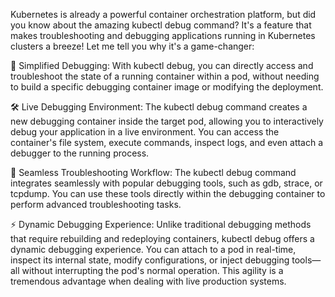
Kubernetes is already a powerful container orchestration platform, but did you know about the amazing kubectl debug command? 
It's a feature that makes troubleshooting and debugging applications running in Kubernetes clusters a breeze! Let me tell you 
why it's a game-changer:

🔎 Simplified Debugging:
With kubectl debug, you can directly access and troubleshoot the state of a running container within a pod, without needing to
build a specific debugging container image or modifying the deployment. 

🛠️ Live Debugging Environment:
The kubectl debug command creates a new debugging container inside the target pod, allowing you to interactively debug your 
application in a live environment. You can access the container's file system, execute commands, inspect logs, and even attach a 
debugger to the running process. 

🔧 Seamless Troubleshooting Workflow:
The kubectl debug command integrates seamlessly with popular debugging tools, such as gdb, strace, or tcpdump. You can use these 
tools directly within the debugging container to perform advanced troubleshooting tasks. 

⚡️ Dynamic Debugging Experience:
Unlike traditional debugging methods that require rebuilding and redeploying containers, kubectl debug offers a dynamic debugging experience.
You can attach to a pod in real-time, inspect its internal state, modify configurations, or inject debugging tools—all without interrupting 
the pod's
normal operation. This agility is a tremendous advantage when dealing with live production systems.
